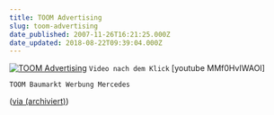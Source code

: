 ```yaml
---
title: TOOM Advertising
slug: toom-advertising
date_published: 2007-11-26T16:21:25.000Z
date_updated: 2018-08-22T09:39:04.000Z
---
```


[![TOOM Advertising](//picdump.thafaker.de/2007/11/giselakomm.png)](__GHOST_URL__/26/toom-advertising/#more-3110)
`Video nach dem Klick`
[youtube MMf0HvIWAOI]

`TOOM Baumarkt Werbung Mercedes`

([via (archiviert)](http://web.archive.org/web/20080118124550/http://www.yigg.de:80/505090_Super_Werbung_von_TOOM_Baumarkt_))
